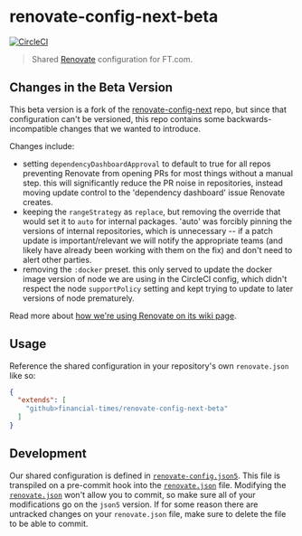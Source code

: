 # renovate-config-next-beta

[![CircleCI](https://circleci.com/gh/Financial-Times/renovate-config-next-beta.svg?style=svg)](https://circleci.com/gh/Financial-Times/renovate-config-next-beta)

> Shared [Renovate](https://renovatebot.com/) configuration for FT.com.

## Changes in the Beta Version
This beta version is a fork of the [renovate-config-next](https://github.com/Financial-Times/renovate-config-next) repo, but since that configuration can't be versioned, this repo contains some backwards-incompatible changes that we wanted to introduce.

Changes include:
- setting `dependencyDashboardApproval` to default to true for all repos preventing Renovate from opening PRs for most things without a manual step. this will significantly reduce the PR noise in repositories, instead moving update control to the 'dependency dashboard' issue Renovate creates.
- keeping the `rangeStrategy` as `replace`, but removing the override that would set it to `auto` for internal packages. 'auto' was forcibly pinning the versions of internal repositories, which is unnecessary -- if a patch update is important/relevant we will notify the appropriate teams (and likely have already been working with them on the fix) and don't need to alert other parties.
- removing the `:docker` preset. this only served to update the docker image version of node we are using in the CircleCI config, which didn't respect the node `supportPolicy` setting and kept trying to update to later versions of node prematurely.

Read more about [how we're using Renovate on its wiki page](https://github.com/Financial-Times/next/wiki/Renovate).

## Usage

Reference the shared configuration in your repository's own `renovate.json` like so:

```json
{
  "extends": [
    "github>financial-times/renovate-config-next-beta"
  ]
}
```

## Development

Our shared configuration is defined in [`renovate-config.json5`](renovate-config.json5). This file is transpiled on a pre-commit hook into the [`renovate.json`](renovate.json) file. Modifying the [`renovate.json`](renovate.json) won't allow you to commit, so make sure all of your modifications go on the `json5` version. If for some reason there are untracked changes on your `renovate.json` file, make sure to delete the file to be able to commit.
